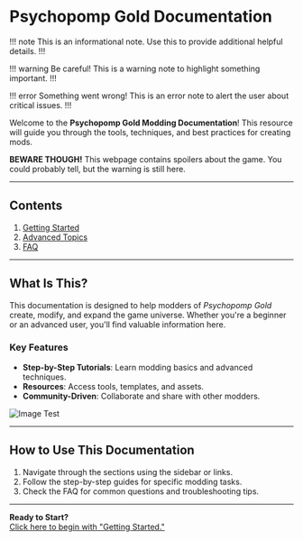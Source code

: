 # Psychopomp Gold Documentation

!!! note
    This is an informational note. Use this to provide additional helpful details.
!!!


!!! warning
    Be careful! This is a warning note to highlight something important.
!!!

!!! error
    Something went wrong! This is an error note to alert the user about critical issues.
!!!

Welcome to the **Psychopomp Gold Modding Documentation**! This resource will guide you through the tools, techniques, and best practices for creating mods.

**BEWARE THOUGH!** This webpage contains spoilers about the game. You could probably tell, but the warning is still here.

---

## Contents
1. [Getting Started](getting_started.md)
2. [Advanced Topics](advanced_topics.md)
3. [FAQ](faq.md)

---

## What Is This?

This documentation is designed to help modders of *Psychopomp Gold* create, modify, and expand the game universe. Whether you're a beginner or an advanced user, you'll find valuable information here.

### Key Features

- **Step-by-Step Tutorials**: Learn modding basics and advanced techniques.
- **Resources**: Access tools, templates, and assets.
- **Community-Driven**: Collaborate and share with other modders.

![Image Test](https://github.com/user-attachments/assets/944a41d6-3e91-4f22-85a6-bd8187507e86)


---

## How to Use This Documentation
1. Navigate through the sections using the sidebar or links.
2. Follow the step-by-step guides for specific modding tasks.
3. Check the FAQ for common questions and troubleshooting tips.

---

**Ready to Start?**  
[Click here to begin with "Getting Started."](getting_started.md)
